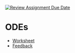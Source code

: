 [![Review Assignment Due Date](https://classroom.github.com/assets/deadline-readme-button-22041afd0340ce965d47ae6ef1cefeee28c7c493a6346c4f15d667ab976d596c.svg)](https://classroom.github.com/a/5dSa2nIi)
# ODEs

- [Worksheet](ODEs.ipynb)
- [Feedback](../../pull/1)
